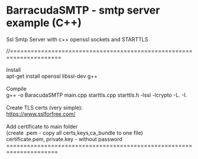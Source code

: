 # BarracudaSMTP - smtp server example (C++)
Ssl Smtp Server with c++ openssl sockets and STARTTLS

//=====================================================================<br>
<br> Install
<br> apt-get install openssl libssl-dev g++
<br>
<br> Compile
<br> g++ -o BaracudaSMTP main.cpp starttls.cpp starttls.h -lssl -lcrypto -L. -I.
<br>
<br> Create TLS certs (very simple): 
<br> https://www.sslforfree.com/
<br>
<br> Add certificate to main folder 
<br> (create .pem - copy all certs,keys,ca_bundle to one file)
<br> certificate.pem, private.key - without password
<br>=====================================================================
